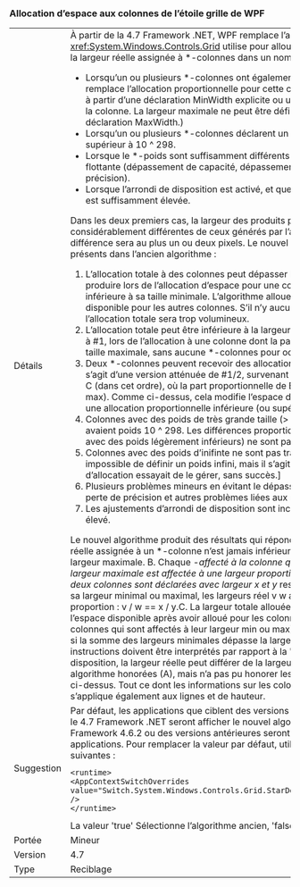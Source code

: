 ### <a name="wpf-grid-allocation-of-space-to-star-columns"></a>Allocation d’espace aux colonnes de l’étoile grille de WPF

|   |   |
|---|---|
|Détails|À partir de la 4.7 Framework .NET, WPF remplace l’algorithme qui <xref:System.Windows.Controls.Grid> utilise pour allouer de l’espace à *-colonnes. Cela modifie la largeur réelle assignée à *-colonnes dans un nombre de cas :<ul><li>Lorsqu’un ou plusieurs *-colonnes ont également une largeur minimale ou maximale qui remplace l’allocation proportionnelle pour cette colonne. (La largeur minimale peut dériver à partir d’une déclaration MinWidth explicite ou un minimum obtenu à partir du contenu de la colonne. La largeur maximale ne peut être définie explicitement, à partir d’une déclaration MaxWidth.)</li><li>Lorsqu’un ou plusieurs *-colonnes déclarent un pourcentage extrêmement élevé *-poids supérieur à 10 ^ 298.</li><li>Lorsque le *-poids sont suffisamment différents de rencontrer une instabilité à virgule flottante (dépassement de capacité, dépassement de capacité négatif, une perte de précision).</li><li>Lorsque l’arrondi de disposition est activé, et que la résolution d’affichage efficace en PPP est suffisamment élevée.</li></ul>Dans les deux premiers cas, la largeur des produits par le nouvel algorithme peuvent être considérablement différentes de ceux générés par l’ancien algorithme ; dans le dernier cas, la différence sera au plus un ou deux pixels. Le nouvel algorithme résout plusieurs bogues présents dans l’ancien algorithme :<ol><li>L’allocation totale à des colonnes peut dépasser la largeur de la grille. Cela peut se produire lors de l’allocation d’espace pour une colonne dont la part proportionnelle est inférieure à sa taille minimale. L’algorithme alloue la taille minimale, ce qui réduit l’espace disponible pour les autres colonnes. S’il n’y aucun *-pour allouer des colonnes, l’allocation totale sera trop volumineux.</li><li>L’allocation totale peut être inférieure à la largeur de la grille. Il s’agit de la double problème à #1, lors de l’allocation à une colonne dont la part proportionnelle est supérieure à sa taille maximale, sans aucune *-colonnes pour occuper la marge.</li><li>Deux *-colonnes peuvent recevoir des allocations non proportionnelles à leur *-poids. Il s’agit d’une version atténuée de #1/2, survenant lors de l’allocation aux colonnes * A, B et C (dans cet ordre), où la part proportionnelle de B ne respecte pas la contrainte min (ou max). Comme ci-dessus, cela modifie l’espace disponible pour la colonne C, qui obtient une allocation proportionnelle inférieure (ou supérieure) à A,</li><li>Colonnes avec des poids de très grande taille (&gt; 10 ^ 298) sont traitées comme si elles avaient poids 10 ^ 298. Les différences proportionnelles entre elles (et entre les colonnes avec des poids légèrement inférieurs) ne sont pas respectées.</li><li>Colonnes avec des poids d’inifinte ne sont pas traitées correctement. [Il est en fait impossible de définir un poids infini, mais il s’agit d’une restriction artificielle. Le code d’allocation essayait de le gérer, sans succès.]</li><li>Plusieurs problèmes mineurs en évitant le dépassement de capacité positif ou négatif, la perte de précision et autres problèmes liées aux nombres à virgule flottante.</li><li>Les ajustements d’arrondi de disposition sont incorrects à un niveau de PPP suffisamment élevé.</li></ol>Le nouvel algorithme produit des résultats qui répondent aux critères suivant : A. La largeur réelle assignée à un *-colonne n’est jamais inférieure à sa largeur minimale ni supérieure à sa largeur maximale. B. Chaque <em>-affecté à la colonne qui n’est pas sa valeur minimale ou la largeur maximale est affectée à une largeur proportionnelle à son <em>-poids. Pour être précis, si deux colonnes sont déclarées avec largeur x</em> et y</em> respectivement, et si aucune colonne reçoit sa largeur minimal ou maximal, les largeurs réel v w assignés aux colonnes dans la même proportion : v / w == x / y.C. La largeur totale allouée à &quot;proportionnel&quot; *-colonnes est égal à l’espace disponible après avoir alloué pour les colonnes de contraintes (fixe, auto, et *-les colonnes qui sont affectés à leur largeur min ou max). Cela peut être égal à zéro, par exemple si la somme des largeurs minimales dépasse la largeur d’availbable de la grille. D. Toutes ces instructions doivent être interprétés par rapport à la &quot;idéale&quot; mise en page. Lors de l’arrondi de disposition, la largeur réelle peut différer de la largeur idéale autant qu’un pixel. L’ancien algorithme honorées (A), mais n’a pas pu honorer les autres critères dans les cas présentées ci-dessus. Tout ce dont les informations sur les colonnes et les largeurs dans cet article s’applique également aux lignes et de hauteur.|
|Suggestion|Par défaut, les applications que ciblent des versions du .NET Framework en commençant par le 4.7 Framework .NET seront afficher le nouvel algorithme, pendant que la cible du .NET Framework 4.6.2 ou des versions antérieures seront afficher l’ancien algorithme des applications. Pour remplacer la valeur par défaut, utilisez le paramètre de configuration suivantes :<pre><code class="language-xml">&lt;runtime&gt;&#13;&#10;&lt;AppContextSwitchOverrides value=&quot;Switch.System.Windows.Controls.Grid.StarDefinitionsCanExceedAvailableSpace=true&quot; /&gt;&#13;&#10;&lt;/runtime&gt;&#13;&#10;</code></pre>La valeur 'true' Sélectionne l’algorithme ancien, 'false' Sélectionne le nouvel algorithme.|
|Portée|Mineur|
|Version|4.7|
|Type|Reciblage|

